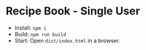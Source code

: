 # Recipe Book - Single User

- Install: `npm i`
- Build: `npm run build`
- Start: Open `dist/index.html` in a browser.
